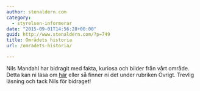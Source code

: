 ```yaml
---
author: stenaldern.com
category:
  - styrelsen-informerar
date: "2015-09-01T14:56:28+00:00"
guid: http://www.stenaldern.com/?p=749
title: Områdets historia
url: /omradets-historia/

---
```

Nils Mandahl har bidragit med fakta, kuriosa och bilder från vårt område. Detta kan ni läsa om [här](/?page_id=607) eller så finner ni det under rubriken Övrigt. Trevlig läsning och tack Nils för bidraget!
